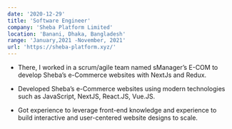 ```yaml
---
date: '2020-12-29'
title: 'Software Engineer'
company: 'Sheba Platform Limited'
location: 'Banani, Dhaka, Bangladesh'
range: 'January,2021 -November, 2021'
url: 'https://sheba-platform.xyz/'
---
```


- There, I worked in a scrum/agile team named sManager’s E-COM
to develop Sheba’s e-Commerce websites with NextJs and Redux.

- Developed Sheba’s e-Commerce websites using modern technologies
such as JavaScript, NextJS, React.JS, Vue.JS.

- Got experience to leverage front-end knowledge and experience to
build interactive and user-centered website designs to scale.
